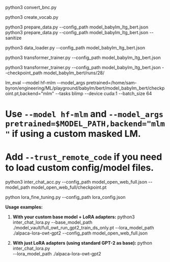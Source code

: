 
python3 convert_bnc.py

python3 create_vocab.py

python3 prepare_data.py --config_path model_babylm_ltg_bert.json
python3 prepare_data.py --config_path model_babylm_ltg_bert.json --sanitize

python3 data_loader.py --config_path model_babylm_ltg_bert.json

python3 transformer_trainer.py --config_path model_babylm_ltg_bert.json

python3 transformer_trainer.py --config_path model_babylm_ltg_bert.json --checkpoint_path model_babylm_bert/runs/28/

lm_eval --model hf-mlm --model_args pretrained=/home/sam-byron/engineering/ML/playground/babylm/bert/model_babylm_bert/checkpoint.pt,backend="mlm" --tasks blimp --device cuda:1 --batch_size 64



# Use `--model hf-mlm` and `--model_args pretrained=$MODEL_PATH,backend="mlm"` if using a custom masked LM.
# Add `--trust_remote_code` if you need to load custom config/model files.

python3 inter_chat_acc.py  --config_path model_open_web_full.json --model_path model_open_web_full/checkpoint.pt

python lora_fine_tuning.py --config_path lora_config.json

**Usage examples:**

1. **With your custom base model + LoRA adapters:**
python3 inter_chat_lora.py --base_model_path ./model_vault/full_owt_run_gpt2_train_ds_only.pt --lora_model_path ./alpaca-lora-owt-gpt2  --config_path model_open_web_full.json

2. **With just LoRA adapters (using standard GPT-2 as base):**
python inter_chat_lora.py \
    --lora_model_path ./alpaca-lora-owt-gpt2

